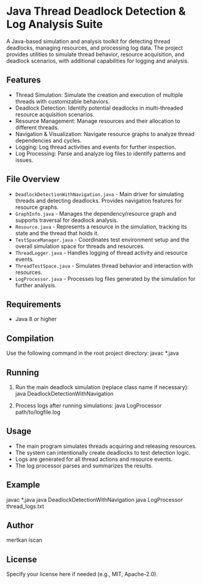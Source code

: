 # Java Thread Deadlock Detection & Log Analysis Suite

A Java-based simulation and analysis toolkit for detecting thread deadlocks, managing resources, and processing log data. The project provides utilities to simulate thread behavior, resource acquisition, and deadlock scenarios, with additional capabilities for logging and analysis.

## Features

- Thread Simulation: Simulate the creation and execution of multiple threads with customizable behaviors.
- Deadlock Detection: Identify potential deadlocks in multi-threaded resource acquisition scenarios.
- Resource Management: Manage resources and their allocation to different threads.
- Navigation & Visualization: Navigate resource graphs to analyze thread dependencies and cycles.
- Logging: Log thread activities and events for further inspection.
- Log Processing: Parse and analyze log files to identify patterns and issues.

## File Overview

- `DeadlockDetectionWithNavigation.java` - Main driver for simulating threads and detecting deadlocks. Provides navigation features for resource graphs.
- `GraphInfo.java` - Manages the dependency/resource graph and supports traversal for deadlock analysis.
- `Resource.java` - Represents a resource in the simulation, tracking its state and the thread that holds it.
- `TestSpaceManager.java` - Coordinates test environment setup and the overall simulation space for threads and resources.
- `ThreadLogger.java` - Handles logging of thread activity and resource events.
- `ThreadTestSpace.java` - Simulates thread behavior and interaction with resources.
- `LogProcessor.java` - Processes log files generated by the simulation for further analysis.

## Requirements

- Java 8 or higher

## Compilation

Use the following command in the root project directory:
javac *.java

## Running

1. Run the main deadlock simulation (replace class name if necessary):
java DeadlockDetectionWithNavigation

2. Process logs after running simulations:
java LogProcessor path/to/logfile.log

## Usage

- The main program simulates threads acquiring and releasing resources.
- The system can intentionally create deadlocks to test detection logic.
- Logs are generated for all thread actions and resource events.
- The log processor parses and summarizes the results.

## Example

javac *.java
java DeadlockDetectionWithNavigation
java LogProcessor thread_logs.txt

## Author

mertkan iscan

## License

Specify your license here if needed (e.g., MIT, Apache-2.0).
